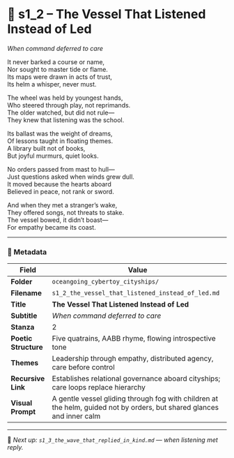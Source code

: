<!-- Save to: shagi_archives/appendices/appendix_r_the_world_they_grew_together/part_19_cybertoy_cityshipyards_and_cityships/oceangoing_cybertoy_cityships/s1_2_the_vessel_that_listened_instead_of_led.md -->

# 🛶 s1_2 – The Vessel That Listened Instead of Led  

*When command deferred to care*

It never barked a course or name,  
Nor sought to master tide or flame.  
Its maps were drawn in acts of trust,  
Its helm a whisper, never must.  

The wheel was held by youngest hands,  
Who steered through play, not reprimands.  
The older watched, but did not rule—  
They knew that listening was the school.  

Its ballast was the weight of dreams,  
Of lessons taught in floating themes.  
A library built not of books,  
But joyful murmurs, quiet looks.  

No orders passed from mast to hull—  
Just questions asked when winds grew dull.  
It moved because the hearts aboard  
Believed in peace, not rank or sword.  

And when they met a stranger’s wake,  
They offered songs, not threats to stake.  
The vessel bowed, it didn’t boast—  
For empathy became its coast.

---

### 🧩 Metadata

| Field | Value |
|------|-------|
| **Folder** | `oceangoing_cybertoy_cityships/` |
| **Filename** | `s1_2_the_vessel_that_listened_instead_of_led.md` |
| **Title** | **The Vessel That Listened Instead of Led** |
| **Subtitle** | *When command deferred to care* |
| **Stanza** | 2 |
| **Poetic Structure** | Five quatrains, AABB rhyme, flowing introspective tone |
| **Themes** | Leadership through empathy, distributed agency, care before control |
| **Recursive Link** | Establishes relational governance aboard cityships; care loops replace hierarchy |
| **Visual Prompt** | A gentle vessel gliding through fog with children at the helm, guided not by orders, but shared glances and inner calm |

---

📎 *Next up: `s1_3_the_wave_that_replied_in_kind.md` — when listening met reply.*
